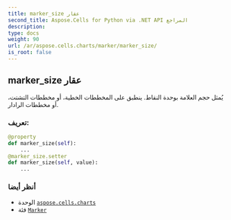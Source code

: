 ```yaml
---
title: marker_size عقار
second_title: Aspose.Cells for Python via .NET API المراجع
description:
type: docs
weight: 90
url: /ar/aspose.cells.charts/marker/marker_size/
is_root: false
---
```

##  marker_size عقار

يُمثل حجم العلامة بوحدة النقاط. ينطبق على المخططات الخطية، أو مخططات التشتت، أو مخططات الرادار.
###  تعريف:
```python
@property
def marker_size(self):
    ...
@marker_size.setter
def marker_size(self, value):
    ...
```

###  أنظر أيضا
* الوحدة [`aspose.cells.charts`](../../)
* فئة [`Marker`](/cells/python-net/ar/aspose.cells.charts/marker)
